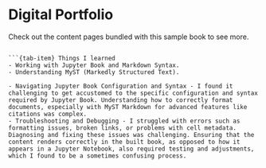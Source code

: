 # Digital Portfolio

Check out the content pages bundled with this sample book to see more.

```{tableofcontents}

```{tab-item} Things I learned
- Working with Jupyter Book and Markdown Syntax.
- Understanding MyST (Markedly Structured Text).
```

```{tab-item} Things I found difficult
- Navigating Jupyter Book Configuration and Syntax - I found it challenging to get accustomed to the specific configuration and syntax required by Jupyter Book. Understanding how to correctly format documents, especially with MyST Markdown for advanced features like citations was complex.
- Troubleshooting and Debugging - I struggled with errors such as formatting issues, broken links, or problems with cell metadata. Diagnosing and fixing these issues was challenging. Ensuring that the content renders correctly in the built book, as opposed to how it appears in a Jupyter Notebook, also required testing and adjustments, which I found to be a sometimes confusing process.
```
